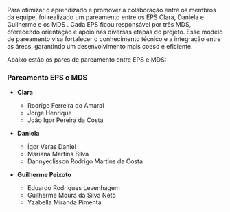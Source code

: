 Para otimizar o aprendizado e promover a colaboração entre os membros da equipe, foi realizado um pareamento entre os EPS Clara, Daniela e Guilherme e os MDS . Cada EPS ficou responsável por três MDS, oferecendo orientação e apoio nas diversas etapas do projeto. Esse modelo de pareamento visa fortalecer o conhecimento técnico e a integração entre as áreas, garantindo um desenvolvimento mais coeso e eficiente.

Abaixo estão os pares de pareamento entre EPS e MDS:

### Pareamento EPS e MDS

- **Clara**  
  - Rodrigo Ferreira do Amaral  
  - Jorge Henrique  
  - João Igor Pereira da Costa  

- **Daniela**  
  - Ígor Veras Daniel  
  - Mariana Martins Silva  
  - Dannyeclisson Rodrigo Martins da Costa  

- **Guilherme Peixoto**  
  - Eduardo Rodrigues Levenhagem  
  - Guilherme Moura da Silva Neto  
  - Yzabella Miranda Pimenta  
